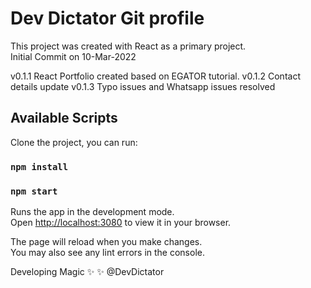 # Dev Dictator Git profile

This project was created with React as a primary project.
<br/>
Initial Commit on 10-Mar-2022

v0.1.1
React Portfolio created based on EGATOR tutorial.
v0.1.2
Contact details update
v0.1.3
Typo issues and Whatsapp issues resolved


## Available Scripts

Clone the project, you can run:

### `npm install`

### `npm start`

Runs the app in the development mode.\
Open [http://localhost:3080](http://localhost:3080) to view it in your browser.

The page will reload when you make changes.\
You may also see any lint errors in the console.


Developing Magic :sparkles: :sparkles:
@DevDictator